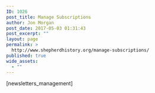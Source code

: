 ```yaml
---
ID: 1026
post_title: Manage Subscriptions
author: Jon Morgan
post_date: 2017-05-03 01:31:43
post_excerpt: ""
layout: page
permalink: >
  http://www.shepherdhistory.org/manage-subscriptions/
published: true
wide_assets:
  - ""
---
```

[newsletters_management]